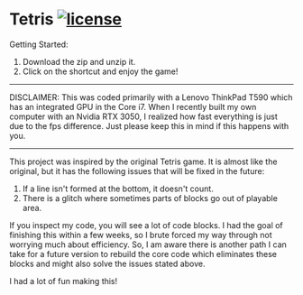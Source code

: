 # Tetris [![license](https://img.shields.io/github/license/DAVFoundation/captain-n3m0.svg?style=flat-square)](https://github.com/subhamb123/Tetris/blob/main/LICENSE)

Getting Started:
1) Download the zip and unzip it.
2) Click on the shortcut and enjoy the game!

-----------------------------------------------------------------------------------------------------------------------------------------------------------------------
DISCLAIMER:
This was coded primarily with a Lenovo ThinkPad T590 which has an integrated GPU in the Core i7. When I recently built my own computer with an Nvidia RTX 3050, I realized how fast everything is just due to the fps difference. Just please keep this in mind if this happens with you.

-----------------------------------------------------------------------------------------------------------------------------------------------------------------------
This project was inspired by the original Tetris game. It is almost like the original, but it has the following issues that will be fixed in the future:

1) If a line isn't formed at the bottom, it doesn't count. 
2) There is a glitch where sometimes parts of blocks go out of playable area. 

If you inspect my code, you will see a lot of code blocks. I had the goal of finishing this within a few weeks, so I brute forced my way through not worrying much about efficiency. So, I am aware there is another path I can take for a future version to rebuild the core code which eliminates these blocks and might also solve the issues stated above. 

I had a lot of fun making this!
